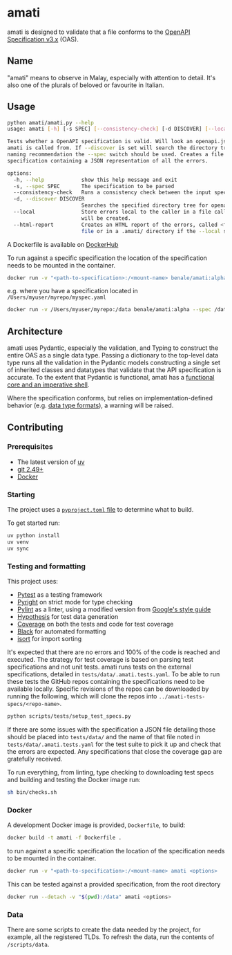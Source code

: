 # amati

amati is designed to validate that a file conforms to the [OpenAPI Specification v3.x](https://spec.openapis.org/) (OAS).

## Name

"amati" means to observe in Malay, especially with attention to detail. It's also one of the plurals of beloved or favourite in Italian.

## Usage

```sh
python amati/amati.py --help
usage: amati [-h] [-s SPEC] [--consistency-check] [-d DISCOVER] [--local] [--html-report]

Tests whether a OpenAPI specification is valid. Will look an openapi.json or openapi.yaml file in the directory that
amati is called from. If --discover is set will search the directory tree. If the specification does not follow the
naming recommendation the --spec switch should be used. Creates a file <filename>.errors.json alongside the original
specification containing a JSON representation of all the errors.

options:
  -h, --help            show this help message and exit
  -s, --spec SPEC       The specification to be parsed
  --consistency-check   Runs a consistency check between the input specification and the parsed specification
  -d, --discover DISCOVER
                        Searches the specified directory tree for openapi.yaml or openapi.json.
  --local               Store errors local to the caller in a file called <file-name>.errors.json; a .amati/ directory
                        will be created.
  --html-report         Creates an HTML report of the errors, called <file-name>.errors.html, alongside the original
                        file or in a .amati/ directory if the --local switch is used
```

A Dockerfile is available on [DockerHub](https://hub.docker.com/r/benale/amati/tags)

To run against a specific specification the location of the specification needs to be mounted in the container.

```sh
docker run -v "<path-to-specification>:/<mount-name> benale/amati:alpha <options>
```

e.g. where you have a specification located in `/Users/myuser/myrepo/myspec.yaml`

```sh
docker run -v /Users/myuser/myrepo:/data benale/amati:alpha --spec /data/myspec.yaml --html-report
```

## Architecture

amati uses Pydantic, especially the validation, and Typing to construct the entire OAS as a single data type. Passing a dictionary to the top-level data type runs all the validation in the Pydantic models constructing a single set of inherited classes and datatypes that validate that the API specification is accurate. To the extent that Pydantic is functional, amati has a [functional core and an imperative shell](https://www.destroyallsoftware.com/screencasts/catalog/functional-core-imperative-shell).

Where the specification conforms, but relies on implementation-defined behavior (e.g. [data type formats](https://spec.openapis.org/oas/v3.1.1.html#data-type-format)), a warning will be raised.

## Contributing

### Prerequisites

* The latest version of [uv](https://docs.astral.sh/uv/)
* [git 2.49+](https://git-scm.com/downloads/linux)
* [Docker](https://docs.docker.com/engine/install/)

### Starting

The project uses a [`pyproject.toml` file](https://packaging.python.org/en/latest/guides/writing-pyproject-toml/#writing-pyproject-toml) to determine what to build.

To get started run:

```sh
uv python install
uv venv
uv sync
```

### Testing and formatting

This project uses:

* [Pytest](https://docs.pytest.org/en/stable/) as a testing framework
* [Pyright](https://microsoft.github.io/pyright/#/) on strict mode for type checking
* [Pylint](https://www.pylint.org/) as a linter, using a modified version from [Google's style guide](https://google.github.io/styleguide/pyguide.html)
* [Hypothesis](https://hypothesis.readthedocs.io/en/latest/index.html) for test data generation
* [Coverage](https://coverage.readthedocs.io/en/7.6.8/) on both the tests and code for test coverage
* [Black](https://black.readthedocs.io/en/stable/index.html) for automated formatting
* [isort](https://pycqa.github.io/isort/) for import sorting

It's expected that there are no errors and 100% of the code is reached and executed. The strategy for test coverage is based on parsing test specifications and not unit tests.
amati runs tests on the external specifications, detailed in `tests/data/.amati.tests.yaml`. To be able to run these tests the GitHub repos containing the specifications need to be available locally. Specific revisions of the repos can be downloaded by running the following, which will clone the repos into `../amati-tests-specs/<repo-name>`.

```sh
python scripts/tests/setup_test_specs.py
```

If there are some issues with the specification a JSON file detailing those should be placed into `tests/data/` and the name of that file noted in `tests/data/.amati.tests.yaml` for the test suite to pick it up and check that the errors are expected. Any specifications that close the coverage gap are gratefully received.

To run everything, from linting, type checking to downloading test specs and building and testing the Docker image run:

```sh
sh bin/checks.sh
```

### Docker

A development Docker image is provided, `Dockerfile`, to build:

```sh
docker build -t amati -f Dockerfile .
```

to run against a specific specification the location of the specification needs to be mounted in the container.

```sh
docker run -v "<path-to-specification>:/<mount-name> amati <options>
```

This can be tested against a provided specification, from the root directory

```sh
docker run --detach -v "$(pwd):/data" amati <options>
```


### Data

There are some scripts to create the data needed by the project, for example, all the registered TLDs. To refresh the data, run the contents of `/scripts/data`.




